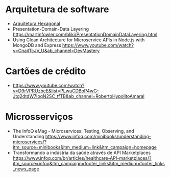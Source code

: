 # Arquitetura de software
- [Arquitetura Hexagonal](https://blog.octo.com/en/hexagonal-architecture-three-principles-and-an-implementation-example/#comment-634858)
- Presentation-Domain-Data Layering https://martinfowler.com/bliki/PresentationDomainDataLayering.html
- Using Clean Architecture for Microservice APIs in Node.js with MongoDB and Express https://www.youtube.com/watch?v=CnailTcJV_U&ab_channel=DevMastery

# Cartões de crédito
- https://www.youtube.com/watch?v=D9rVPRUzbeE&list=PLwuCDBoP4wG-Jtg2dtdW7IoqN2SC_tfTB&ab_channel=RobertoHypolitoAmaral

# Microsserviços
- The InfoQ eMag - Microservices: Testing, Observing, and Understanding https://www.infoq.com/minibooks/understanding-microservices/?itm_source=minibooks&itm_medium=link&itm_campaign=homepage
- Transformando a indústria da saúde através de API Marketplaces
 https://www.infoq.com/br/articles/healthcare-API-marketplaces/?itm_source=infoq&itm_campaign=footer_links&itm_medium=footer_links_news_page
